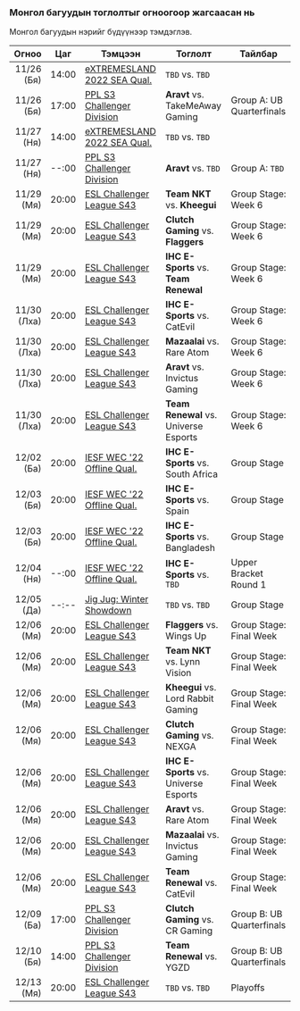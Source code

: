 
### Монгол багуудын тоглолтыг огноогоор жагсаасан нь

Монгол багуудын нэрийг бүдүүнээр тэмдэглэв.

Огноо | Цаг | Тэмцээн | Тоглолт | Тайлбар
------: | ------ | ------ | ------ | ------
11/26 (Бя) | 14:00 | [eXTREMESLAND 2022 SEA Qual.](https://liquipedia.net/counterstrike/EXTREMESLAND/2022/Qualifier/SEA "Liquipedia") | `TBD` vs. `TBD` | 
11/26 (Бя) | 17:00 | [PPL S3 Challenger Division](https://liquipedia.net/counterstrike/Perfect_World/Premier_League/Season_3/Challenger "Liquipedia") | **Aravt** vs. TakeMeAway Gaming | Group A: UB Quarterfinals
11/27 (Ня) | 14:00 | [eXTREMESLAND 2022 SEA Qual.](https://liquipedia.net/counterstrike/EXTREMESLAND/2022/Qualifier/SEA "Liquipedia") | `TBD` vs. `TBD` | 
11/27 (Ня) | --:00 | [PPL S3 Challenger Division](https://liquipedia.net/counterstrike/Perfect_World/Premier_League/Season_3/Challenger "Liquipedia") | **Aravt** vs. `TBD` | Group A: `TBD`
11/29 (Мя) | 20:00 | [ESL Challenger League S43](https://liquipedia.net/counterstrike/ESL/Challenger_League/Season_43/Asia-Pacific "Liquipedia") | **Team NKT** vs. **Kheegui** | Group Stage: Week 6
11/29 (Мя) | 20:00 | [ESL Challenger League S43](https://liquipedia.net/counterstrike/ESL/Challenger_League/Season_43/Asia-Pacific "Liquipedia") | **Clutch Gaming** vs. **Flaggers** | Group Stage: Week 6
11/29 (Мя) | 20:00 | [ESL Challenger League S43](https://liquipedia.net/counterstrike/ESL/Challenger_League/Season_43/Asia-Pacific "Liquipedia") | **IHC E-Sports** vs. **Team Renewal** | Group Stage: Week 6
11/30 (Лха) | 20:00 | [ESL Challenger League S43](https://liquipedia.net/counterstrike/ESL/Challenger_League/Season_43/Asia-Pacific "Liquipedia") | **IHC E-Sports** vs. CatEvil | Group Stage: Week 6
11/30 (Лха) | 20:00 | [ESL Challenger League S43](https://liquipedia.net/counterstrike/ESL/Challenger_League/Season_43/Asia-Pacific "Liquipedia") | **Mazaalai** vs. Rare Atom | Group Stage: Week 6
11/30 (Лха) | 20:00 | [ESL Challenger League S43](https://liquipedia.net/counterstrike/ESL/Challenger_League/Season_43/Asia-Pacific "Liquipedia") | **Aravt** vs. Invictus Gaming | Group Stage: Week 6
11/30 (Лха) | 20:00 | [ESL Challenger League S43](https://liquipedia.net/counterstrike/ESL/Challenger_League/Season_43/Asia-Pacific "Liquipedia") | **Team Renewal** vs. Universe Esports | Group Stage: Week 6
12/02 (Ба) | 20:00 | [IESF WEC '22 Offline Qual.](https://liquipedia.net/counterstrike/IESF/World_Esports_Championships/2022/Offline_Qualifier "Liquipedia") | **IHC E-Sports** vs. South Africa | Group Stage
12/03 (Бя) | 20:00 | [IESF WEC '22 Offline Qual.](https://liquipedia.net/counterstrike/IESF/World_Esports_Championships/2022/Offline_Qualifier "Liquipedia") | **IHC E-Sports** vs. Spain | Group Stage
12/03 (Бя) | 20:00 | [IESF WEC '22 Offline Qual.](https://liquipedia.net/counterstrike/IESF/World_Esports_Championships/2022/Offline_Qualifier "Liquipedia") | **IHC E-Sports** vs. Bangladesh | Group Stage
12/04 (Ня) | --:00 | [IESF WEC '22 Offline Qual.](https://liquipedia.net/counterstrike/IESF/World_Esports_Championships/2022/Offline_Qualifier "Liquipedia") | **IHC E-Sports** vs. `TBD` | Upper Bracket Round 1
12/05 (Да) | --:-- | [Jig Jug: Winter Showdown](https://liquipedia.net/counterstrike/Jig_Jug/Winter_Showdown/2022 "Liquipedia") | `TBD` vs. `TBD` | Group Stage
12/06 (Мя) | 20:00 | [ESL Challenger League S43](https://liquipedia.net/counterstrike/ESL/Challenger_League/Season_43/Asia-Pacific "Liquipedia") | **Flaggers** vs. Wings Up | Group Stage: Final Week
12/06 (Мя) | 20:00 | [ESL Challenger League S43](https://liquipedia.net/counterstrike/ESL/Challenger_League/Season_43/Asia-Pacific "Liquipedia") | **Team NKT** vs. Lynn Vision | Group Stage: Final Week
12/06 (Мя) | 20:00 | [ESL Challenger League S43](https://liquipedia.net/counterstrike/ESL/Challenger_League/Season_43/Asia-Pacific "Liquipedia") | **Kheegui** vs. Lord Rabbit Gaming | Group Stage: Final Week
12/06 (Мя) | 20:00 | [ESL Challenger League S43](https://liquipedia.net/counterstrike/ESL/Challenger_League/Season_43/Asia-Pacific "Liquipedia") | **Clutch Gaming** vs. NEXGA | Group Stage: Final Week
12/06 (Мя) | 20:00 | [ESL Challenger League S43](https://liquipedia.net/counterstrike/ESL/Challenger_League/Season_43/Asia-Pacific "Liquipedia") | **IHC E-Sports** vs. Universe Esports | Group Stage: Final Week
12/06 (Мя) | 20:00 | [ESL Challenger League S43](https://liquipedia.net/counterstrike/ESL/Challenger_League/Season_43/Asia-Pacific "Liquipedia") | **Aravt** vs. Rare Atom | Group Stage: Final Week
12/06 (Мя) | 20:00 | [ESL Challenger League S43](https://liquipedia.net/counterstrike/ESL/Challenger_League/Season_43/Asia-Pacific "Liquipedia") | **Mazaalai** vs. Invictus Gaming | Group Stage: Final Week
12/06 (Мя) | 20:00 | [ESL Challenger League S43](https://liquipedia.net/counterstrike/ESL/Challenger_League/Season_43/Asia-Pacific "Liquipedia") | **Team Renewal** vs. CatEvil | Group Stage: Final Week
12/09 (Ба) | 17:00 | [PPL S3 Challenger Division](https://liquipedia.net/counterstrike/Perfect_World/Premier_League/Season_3/Challenger "Liquipedia") | **Clutch Gaming** vs. CR Gaming | Group B: UB Quarterfinals
12/10 (Бя) | 14:00 | [PPL S3 Challenger Division](https://liquipedia.net/counterstrike/Perfect_World/Premier_League/Season_3/Challenger "Liquipedia") | **Team Renewal** vs. YGZD | Group B: UB Quarterfinals
12/13 (Мя) | 20:00 | [ESL Challenger League S43](https://liquipedia.net/counterstrike/ESL/Challenger_League/Season_43/Asia-Pacific "Liquipedia") | `TBD` vs. `TBD` | Playoffs
